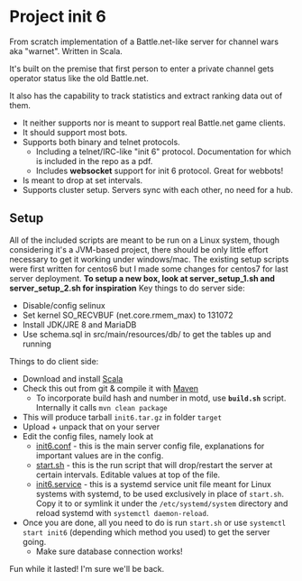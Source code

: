 # Project init 6

From scratch implementation of a Battle.net-like server for channel wars aka "warnet". Written in Scala.

It's built on the premise that first person to enter a private channel gets operator status like the old Battle.net.

It also has the capability to track statistics and extract ranking data out of them.

* It neither supports nor is meant to support real Battle.net game clients. 
* It should support most bots.
* Supports both binary and telnet protocols.
  * Including a telnet/IRC-like "init 6" protocol. Documentation for which is included in the repo as a pdf.
  * Includes **websocket** support for init 6 protocol. Great for webbots!
* Is meant to drop at set intervals.
* Supports cluster setup. Servers sync with each other, no need for a hub.

## Setup
All of the included scripts are meant to be run on a Linux system, though considering it's a JVM-based project, there should be only little effort necessary to get it working under windows/mac.
The existing setup scripts were first written for centos6 but I made some changes for centos7 for last server deployment.
**To setup a new box, look at server_setup_1.sh and server_setup_2.sh for inspiration**
Key things to do server side:
* Disable/config selinux
* Set kernel SO_RECVBUF (net.core.rmem_max) to 131072
* Install JDK/JRE 8 and MariaDB
* Use schema.sql in src/main/resources/db/ to get the tables up and running

Things to do client side:
* Download and install [Scala](https://www.scala-lang.org/)
* Check this out from git &amp; compile it with [Maven](https://maven.apache.org/)
  * To incorporate build hash and number in motd, use **`build.sh`** script. Internally it calls `mvn clean package`
* This will produce tarball `init6.tar.gz` in folder `target`
* Upload + unpack that on your server
* Edit the config files, namely look at
  * [init6.conf](/src/main/resources/init6.conf) - this is the main server config file, explanations for important values are in the config.
  * [start.sh](/src/main/resources/start.sh) - this is the run script that will drop/restart the server at certain intervals. Editable values at top of the file.
  * [init6.service](/src/main/resources/init6.service) - this is a systemd service unit file meant for Linux systems with systemd, to be used exclusively in place of `start.sh`. Copy it to or symlink it under the `/etc/systemd/system` directory and reload systemd with `systemctl daemon-reload`.
* Once you are done, all you need to do is run `start.sh` or use `systemctl start init6` (depending which method you used) to get the server going.
  * Make sure database connection works!

Fun while it lasted! I'm sure we'll be back.
